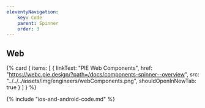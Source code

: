 ```yaml
---
eleventyNavigation:
    key: Code
    parent: Spinner
    order: 3
---
```

## Web

{% card {
  items: [
        {
          linkText: "PIE Web Components",
          href: "https://webc.pie.design/?path=/docs/components-spinner--overview",
          src: "../../../assets/img/engineers/webComponents.png",
          shouldOpenInNewTab: true
        }
    ]
} %}

{% include "ios-and-android-code.md" %}

